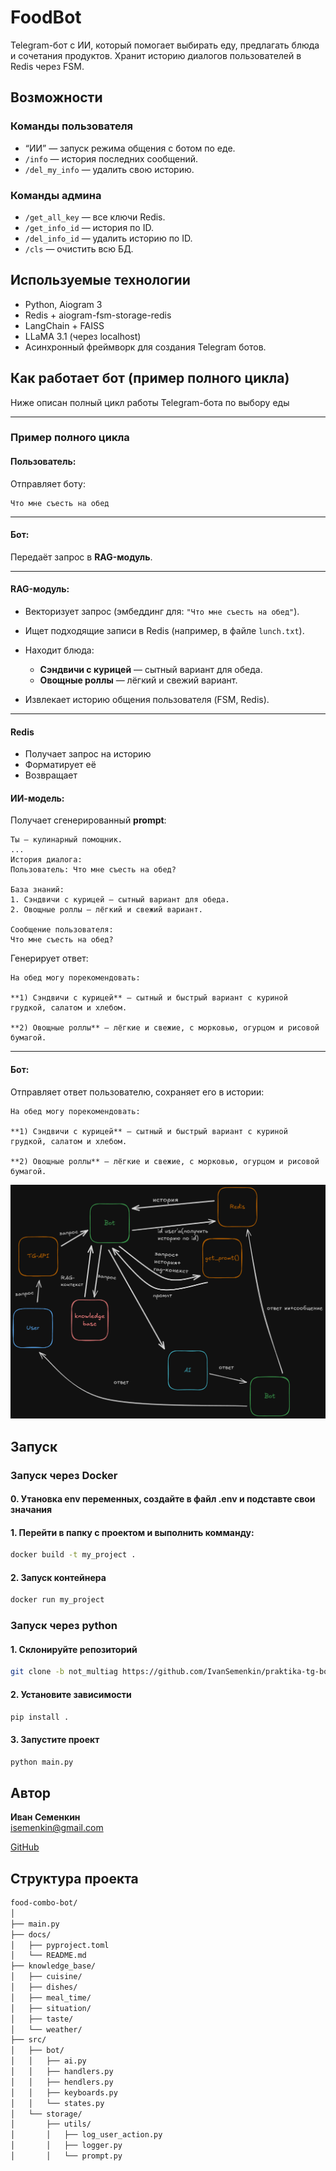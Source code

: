 # FoodBot

Telegram-бот с ИИ, который помогает выбирать еду, предлагать блюда и сочетания продуктов. Хранит историю диалогов пользователей в Redis через FSM.

## Возможности

### Команды пользователя

* “ИИ” — запуск режима общения с ботом по еде.
* `/info` — история последних сообщений.
* `/del_my_info` — удалить свою историю.

### Команды админа

* `/get_all_key` — все ключи Redis.
* `/get_info_id` — история по ID.
* `/del_info_id` — удалить историю по ID.
* `/cls` — очистить всю БД.

## Используемые технологии

* Python, Aiogram 3
* Redis + aiogram-fsm-storage-redis
* LangChain + FAISS
* LLaMA 3.1 (через localhost)
* Асинхронный фреймворк для создания Telegram ботов.


## Как работает бот (пример полного цикла)

Ниже описан полный цикл работы Telegram-бота по выбору еды

---

### Пример полного цикла

#### Пользователь:

Отправляет боту:

```text
Что мне съесть на обед
```

---

#### Бот:

Передаёт запрос в **RAG-модуль**.

---

#### RAG-модуль:

* Векторизует запрос (эмбеддинг для: `"Что мне съесть на обед"`).
* Ищет подходящие записи в Redis (например, в файле `lunch.txt`).
* Находит блюда:

  * **Сэндвичи с курицей** — сытный вариант для обеда.
  * **Овощные роллы** — лёгкий и свежий вариант.
* Извлекает историю общения пользователя (FSM, Redis).

---

#### Redis
* Получает запрос на историю
* Форматирует её
* Возвращает

#### ИИ-модель:

Получает сгенерированный **prompt**:

```text
Ты — кулинарный помощник.
...
История диалога:
Пользователь: Что мне съесть на обед?

База знаний:
1. Сэндвичи с курицей — сытный вариант для обеда.
2. Овощные роллы — лёгкий и свежий вариант.

Сообщение пользователя:
Что мне съесть на обед?
```

Генерирует ответ:

```text
На обед могу порекомендовать:

**1) Сэндвичи с курицей** — сытный и быстрый вариант с куриной грудкой, салатом и хлебом.

**2) Овощные роллы** — лёгкие и свежие, с морковью, огурцом и рисовой бумагой.
```

---

#### Бот:

Отправляет ответ пользователю, сохраняет его в истории:

```text
На обед могу порекомендовать:

**1) Сэндвичи с курицей** — сытный и быстрый вариант с куриной грудкой, салатом и хлебом.

**2) Овощные роллы** — лёгкие и свежие, с морковью, огурцом и рисовой бумагой.
```
![Схема полного цикла](/docs/img/Безымянный-2025-07-05-2026.png)


## Запуск

### Запуск через Docker

#### 0. Утановка env переменных, создайте в файл .env и подставте свои значания


#### 1. Перейти в папку с проектом и выполнить комманду:
```bash
docker build -t my_project .
```

#### 2. Запуск контейнера
```bash
docker run my_project
```
### Запуск через python

#### 1. Склонируйте репозиторий 
```bash
git clone -b not_multiag https://github.com/IvanSemenkin/praktika-tg-bot-restauran.git
```
#### 2. Установите зависимости 
```bash
pip install .
```
#### 3. Запустите проект
```bash
python main.py
```

## Автор

**Иван Семенкин**  
[isemenkin@gmail.com](mailto:isemenkin@gmail.com)

[GitHub](https://github.com/IvanSemenkin)







## Структура проекта

```bash
food-combo-bot/
│
├── main.py
├── docs/
│   ├── pyproject.toml
│   └── README.md
├── knowledge_base/
│   ├── cuisine/
│   ├── dishes/
│   ├── meal_time/
│   ├── situation/
│   ├── taste/
│   └── weather/
├── src/
│   ├── bot/
│   │   ├── ai.py
│   │   ├── handlers.py
│   │   ├── hendlers.py
│   │   ├── keyboards.py
│   │   └── states.py
│   └── storage/
│       ├── utils/
│       │   ├── log_user_action.py
│       │   ├── logger.py
│       │   └── prompt.py
```